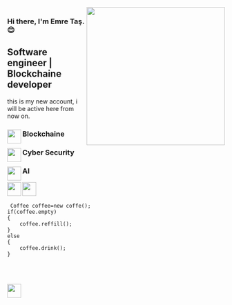 

<img src="https://media.giphy.com/media/xTiTnx37nc3vjsdeLK/giphy.gif"  align="right" widht="300" height="320">



### Hi there, I'm Emre Taş.:blush:
## Software engineer | Blockchaine developer    
 this is my new account, i will be active here from now on.
 ### <img src="https://media.giphy.com/media/doXBzUFJRxpaUbuaqz/giphy.gif" align="left" widht="32" height="32">   Blockchaine


 ### <img src="https://media.giphy.com/media/l0IyeheChYxx2byDu/giphy.gif" align="left" widht="32" height="32">       Cyber Security
 ###  <img src="https://media.giphy.com/media/j6MwR2b2DEQz2TS5bV/giphy.gif" align="left" widht="32" height="32">      AI


[<img height="32" width="32" src="https://unpkg.com/simple-icons@v7/icons/linkedin.svg"  align="left"/> ](https://tr.linkedin.com/in/emre-taş-119142235)
 
 
[<img height="32" width="32" src="https://unpkg.com/simple-icons@v7/icons/instagram.svg"  align="left"/> ](https://www.instagram.com/emre_tas_770/)
<br></br>

     Coffee coffee=new coffe();
    if(coffee.empty)
    {
        coffee.reffill();
    }
    else
    {
        coffee.drink();
    }
 


<br></br>




 <img src="https://upload.wikimedia.org/wikipedia/commons/4/4f/Csharp_Logo.png" align="left" widht="32" height="32">

 

    









